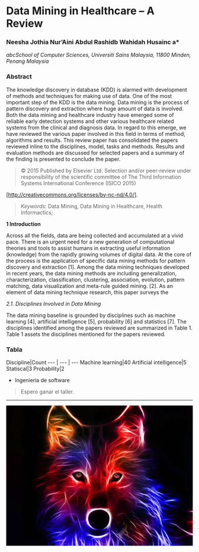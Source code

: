 
# **Data Mining in Healthcare – A Review**
### Neesha Jothia Nur’Aini Abdul Rashidb Wahidah Husainc a*

*abcSchool of Computer Sciences, Universiti Sains Malaysia, 11800 Minden, Penang Malaysia* 

### **Abstract**
The knowledge discovery in database (KDD) is alarmed with development of methods and techniques for
making use of data. One of the most important step of the KDD is the data mining. Data mining is the
process of pattern discovery and extraction where huge amount of data is involved. Both the data mining
and healthcare industry have emerged some of reliable early detection systems and other various
healthcare related systems from the clinical and diagnosis data. In regard to this emerge, we have
reviewed the various paper involved in this field in terms of method, algorithms and results. This review
paper has consolidated the papers reviewed inline to the disciplines, model, tasks and methods. Results
and evaluation methods are discussed for selected papers and a summary of the finding is presented to
conclude the paper.

 > © 2015 Published by Elsevier Ltd. Selection and/or peer-review under responsibility of the scientific
committee of The Third Information Systems International Conference (ISICO 2015)


[http://creativecommons.org/licenses/by-nc-nd/4.0/].

> *Keywords*: Data Mining, Data Mining in Healthcare, Health Informactics; 


**1 Introduction**

Across all the fields, data are being collected and accumulated at a vivid pace. There is an urgent need
for a new generation of computational theories and tools to assist humans in extracting useful information
(knowledge) from the rapidly growing volumes of digital data. At the core of the process is the
application of specific data mining methods for pattern discovery and extraction [1]. Among the data
mining techniques developed in recent years, the data mining methods are including generalization,
characterization, classification, clustering, association, evolution, pattern matching, data visualization and
meta-rule guided mining. [2]. As an element of data mining technique research, this paper surveys the 


*2.1. Disciplines Involved in Data Mining*

The data mining baseline is grounded by disciplines such as machine learning [4], artificial
intelligence [5], probability [6] and statistics [7]. The disciplines identified among the papers reviewed
are summarized in Table 1. Table 1 assets the disciplines mentioned for the papers reviewed. 

### Tabla

Discipline|Count
--- | --- | ---
Machine learning|40
Artificial intelligence|5
Statiscal|3
Probability|2

* Ingenieria de software


> Espero ganar el taller.
---

![](imagen.jpg)


